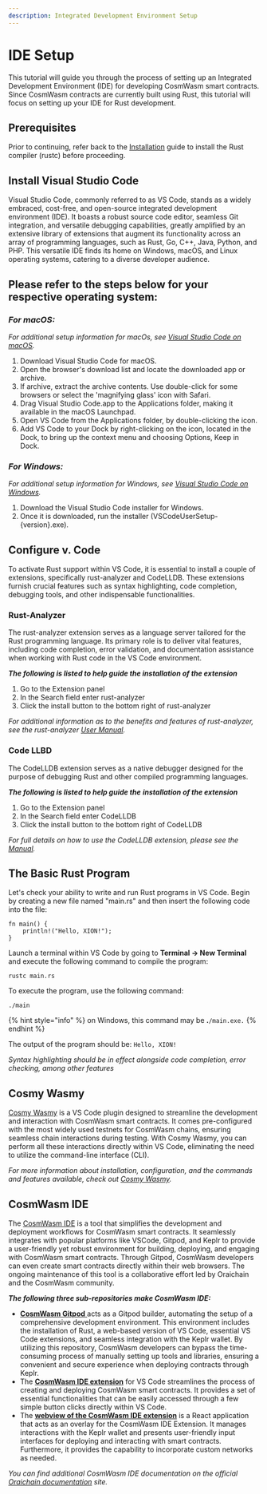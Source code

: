 ```yaml
---
description: Integrated Development Environment Setup
---
```


# IDE Setup

This tutorial will guide you through the process of setting up an Integrated Development Environment (IDE) for developing CosmWasm smart contracts. Since CosmWasm contracts are currently built using Rust, this tutorial will focus on setting up your IDE for Rust development.

## Prerequisites

Prior to continuing, refer back to the [Installation](installation.md) guide to install the Rust compiler (rustc) before proceeding.

## Install Visual Studio Code

Visual Studio Code, commonly referred to as VS Code, stands as a widely embraced, cost-free, and open-source integrated development environment (IDE). It boasts a robust source code editor, seamless Git integration, and versatile debugging capabilities, greatly amplified by an extensive library of extensions that augment its functionality across an array of programming languages, such as Rust, Go, C++, Java, Python, and PHP. This versatile IDE finds its home on Windows, macOS, and Linux operating systems, catering to a diverse developer audience.

## Please refer to the steps below for your respective operating system:

### _For macOS:_

_For additional setup information for macOs, see_ [_Visual Studio Code on macOS_](https://code.visualstudio.com/docs/setup/mac)_._

1. Download Visual Studio Code for macOS.
2. Open the browser's download list and locate the downloaded app or archive.
3. If archive, extract the archive contents. Use double-click for some browsers or select the 'magnifying glass' icon with Safari.
4. Drag Visual Studio Code.app to the Applications folder, making it available in the macOS Launchpad.
5. Open VS Code from the Applications folder, by double-clicking the icon.
6. Add VS Code to your Dock by right-clicking on the icon, located in the Dock, to bring up the context menu and choosing Options, Keep in Dock.

### _For Windows:_

_For additional setup information for Windows, see_ [_Visual Studio Code on Windows_](https://code.visualstudio.com/docs/setup/windows)_._

1. Download the Visual Studio Code installer for Windows.
2. Once it is downloaded, run the installer (VSCodeUserSetup-{version}.exe).

## Configure v. Code

To activate Rust support within VS Code, it is essential to install a couple of extensions, specifically rust-analyzer and CodeLLDB. These extensions furnish crucial features such as syntax highlighting, code completion, debugging tools, and other indispensable functionalities.

### Rust-Analyzer

The rust-analyzer extension serves as a language server tailored for the Rust programming language. Its primary role is to deliver vital features, including code completion, error validation, and documentation assistance when working with Rust code in the VS Code environment.

_**The following is listed to help guide the installation of the extension**_

1. Go to the Extension panel
2. In the Search field enter rust-analyzer
3. Click the install button to the bottom right of rust-analyzer

_For additional information as to the benefits and features of rust-analyzer, see the rust-analyzer_ [_User Manual_](https://rust-analyzer.github.io/manual.html)_._

### Code LLBD

The CodeLLDB extension serves as a native debugger designed for the purpose of debugging Rust and other compiled programming languages.

_**The following is listed to help guide the**_ _**installation of the extension**_

1. Go to the Extension panel
2. In the Search field enter CodeLLDB
3. Click the install button to the bottom right of CodeLLDB

_For full details on how to use the CodeLLDB extension, please see the_ [_Manual_](https://github.com/vadimcn/codelldb/blob/v1.9.0/MANUAL.md)_._

## The Basic Rust Program

Let's check your ability to write and run Rust programs in VS Code. Begin by creating a new file named "main.rs" and then insert the following code into the file:

```
fn main() {
    println!("Hello, XION!");
}
```

Launch a terminal within VS Code by going to **Terminal -> New Terminal** and execute the following command to compile the program:

```
rustc main.rs
```

To execute the program, use the following command:

```
./main
```

{% hint style="info" %}
on Windows, this command may be **.**`/main.exe.`
{% endhint %}

The output of the program should be: `Hello, XION!`

_Syntax highlighting should be in effect alongside code completion, error checking, among other features_

## Cosmy Wasmy

[Cosmy Wasmy](https://marketplace.visualstudio.com/items?itemName=spoorthi.cosmy-wasmy) is a VS Code plugin designed to streamline the development and interaction with CosmWasm smart contracts. It comes pre-configured with the most widely used testnets for CosmWasm chains, ensuring seamless chain interactions during testing. With Cosmy Wasmy, you can perform all these interactions directly within VS Code, eliminating the need to utilize the command-line interface (CLI).

_For more information about installation, configuration, and the commands and features available, check out_ [_Cosmy Wasmy_](https://marketplace.visualstudio.com/items?itemName=spoorthi.cosmy-wasmy)_._

## CosmWasm IDE

The [CosmWasm IDE](https://github.com/oraichain/cw-ide-vscode) is a tool that simplifies the development and deployment workflows for CosmWasm smart contracts. It seamlessly integrates with popular platforms like VSCode, Gitpod, and Keplr to provide a user-friendly yet robust environment for building, deploying, and engaging with CosmWasm smart contracts. Through Gitpod, CosmWasm developers can even create smart contracts directly within their web browsers. The ongoing maintenance of this tool is a collaborative effort led by Oraichain and the CosmWasm community.

_**The following three sub-repositories make CosmWasm IDE:**_

* [**CosmWasm Gitpod** ](https://github.com/oraichain/cw-ide-webview)acts as a Gitpod builder, automating the setup of a comprehensive development environment. This environment includes the installation of Rust, a web-based version of VS Code, essential VS Code extensions, and seamless integration with the Keplr wallet. By utilizing this repository, CosmWasm developers can bypass the time-consuming process of manually setting up tools and libraries, ensuring a convenient and secure experience when deploying contracts through Keplr.
* The [**CosmWasm IDE extension**](https://github.com/oraichain/cw-ide-vscode) for VS Code streamlines the process of creating and deploying CosmWasm smart contracts. It provides a set of essential functionalities that can be easily accessed through a few simple button clicks directly within VS Code.
* The [**webview of the CosmWasm IDE extension**](https://github.com/oraichain/cw-ide-webview) is a React application that acts as an overlay for the CosmWasm IDE Extension. It manages interactions with the Keplr wallet and presents user-friendly input interfaces for deploying and interacting with smart contracts. Furthermore, it provides the capability to incorporate custom networks as needed.

_You can find additional CosmWasm IDE documentation on the official_ [_Oraichain documentation_](https://docs.orai.io/developers/cosmwasm-ide/tutorial-01) _site._



